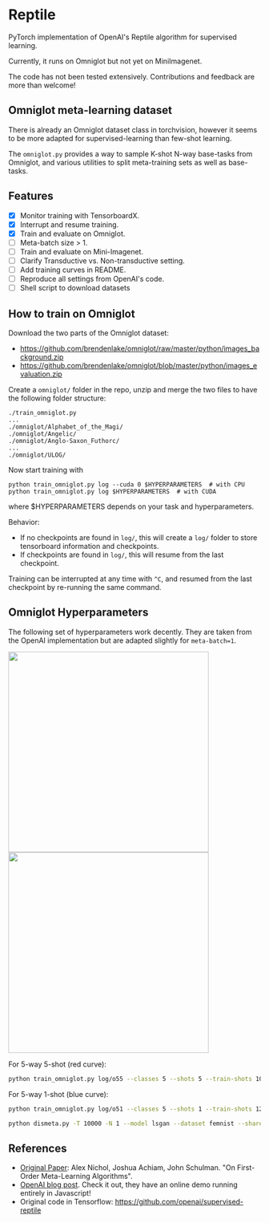 # Reptile

PyTorch implementation of OpenAI's Reptile algorithm for supervised learning.

Currently, it runs on Omniglot but not yet on MiniImagenet.

The code  has not been tested extensively. Contributions and feedback are more than welcome!

## Omniglot meta-learning dataset

There is already an Omniglot dataset class in torchvision, however it seems to be more adapted for supervised-learning
than few-shot learning.

The `omniglot.py` provides a way to sample K-shot N-way base-tasks from Omniglot, 
and various utilities to split meta-training sets as well as base-tasks.

## Features

- [x] Monitor training with TensorboardX.
- [x] Interrupt and resume training. 
- [x] Train and evaluate on Omniglot.
- [ ] Meta-batch size > 1.
- [ ] Train and evaluate on Mini-Imagenet.
- [ ] Clarify Transductive vs. Non-transductive setting.
- [ ] Add training curves in README.
- [ ] Reproduce all settings from OpenAI's code.
- [ ] Shell script to download datasets

## How to train on Omniglot

Download the two parts of the Omniglot dataset:
- https://github.com/brendenlake/omniglot/raw/master/python/images_background.zip
- https://github.com/brendenlake/omniglot/blob/master/python/images_evaluation.zip

Create a `omniglot/` folder in the repo, unzip and merge the two files to have the following folder structure:
```
./train_omniglot.py
...
./omniglot/Alphabet_of_the_Magi/
./omniglot/Angelic/
./omniglot/Anglo-Saxon_Futhorc/
...
./omniglot/ULOG/
```

Now start training with
```
python train_omniglot.py log --cuda 0 $HYPERPARAMETERS  # with CPU
python train_omniglot.py log $HYPERPARAMETERS  # with CUDA
```
where $HYPERPARAMETERS depends on your task and hyperparameters.

Behavior:
- If no checkpoints are found in `log/`, this will create a `log/` folder to store tensorboard information and checkpoints.
- If checkpoints are found in `log/`, this will resume from the last checkpoint.

Training can be interrupted at any time with `^C`, and resumed from the last checkpoint by re-running the same command.

## Omniglot Hyperparameters

The following set of hyperparameters work decently. 
They are taken from the OpenAI implementation but are adapted slightly
for `meta-batch=1`.

<img src="https://github.com/gabrielhuang/reptile-pytorch/raw/master/plots/omniglot_train.png" width="400">
<img src="https://github.com/gabrielhuang/reptile-pytorch/raw/master/plots/omniglot_val.png" width="400">

For 5-way 5-shot (red curve):

```bash
python train_omniglot.py log/o55 --classes 5 --shots 5 --train-shots 10 --meta-iterations 100000 --iterations 5 --test-iterations 50 --batch 10 --meta-lr 0.2 --lr 0.001
```

For 5-way 1-shot (blue curve):

```bash
python train_omniglot.py log/o51 --classes 5 --shots 1 --train-shots 12 --meta-iterations 200000 --iterations 12 --test-iterations 86 --batch 10 --meta-lr 0.33 --lr 0.00044
```

```bash
python dismeta.py -T 10000 -N 1 --model lsgan --dataset femnist --shareway kd --meta_epochs 5 --batch 10
```


## References

- [Original Paper](https://arxiv.org/abs/1803.02999): Alex Nichol, Joshua Achiam, John Schulman. "On First-Order Meta-Learning Algorithms".
- [OpenAI blog post](https://blog.openai.com/reptile/). 
Check it out, they have an online demo running entirely in Javascript!
- Original code in Tensorflow: https://github.com/openai/supervised-reptile

